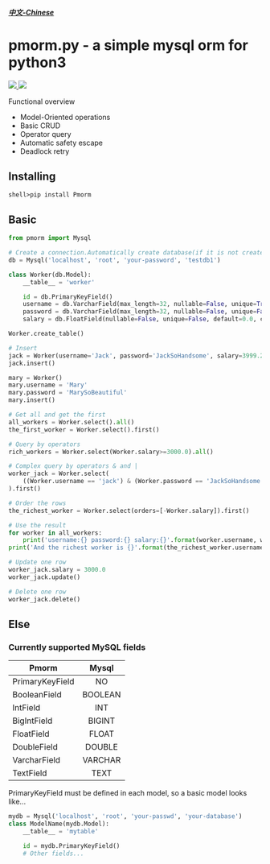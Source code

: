 ##### [中文-Chinese](https://github.com/lwaix/Pmorm/blob/master/README-zh.md "中文-Chinese")

# pmorm.py - a simple mysql orm for python3

<a href="https://github.com/lwaix/Pmorm">
  <img src="https://img.shields.io/badge/python-3.5-red.svg">
</a>

<a href="https://github.com/lwaix/Pmorm/blob/master/LICENSE">
  <img src="https://img.shields.io/badge/license-MIT-green.svg">
</a>

Functional overview

- Model-Oriented operations
- Basic CRUD
- Operator query
- Automatic safety escape
- Deadlock retry

## Installing

```
shell>pip install Pmorm
```

## Basic

```python
from pmorm import Mysql

# Create a connection.Automatically create database(if it is not created)
db = Mysql('localhost', 'root', 'your-password', 'testdb1')

class Worker(db.Model):
    __table__ = 'worker'

    id = db.PrimaryKeyField()
    username = db.VarcharField(max_length=32, nullable=False, unique=True, default=None, comment="Worker's username")
    password = db.VarcharField(max_length=32, nullable=False, unique=False, default=None, comment="Worker's password")
    salary = db.FloatField(nullable=False, unique=False, default=0.0, comment="Worker's monthly salary")

Worker.create_table()

# Insert
jack = Worker(username='Jack', password='JackSoHandsome', salary=3999.2)
jack.insert()

mary = Worker()
mary.username = 'Mary'
mary.password = 'MarySoBeautiful'
mary.insert()

# Get all and get the first
all_workers = Worker.select().all()
the_first_worker = Worker.select().first()

# Query by operators
rich_workers = Worker.select(Worker.salary>=3000.0).all()

# Complex query by operators & and |
worker_jack = Worker.select(
	((Worker.username == 'jack') & (Worker.password == 'JackSoHandsome')) | (Worker.salary=='3999.2')
).first()

# Order the rows
the_richest_worker = Worker.select(orders=[-Worker.salary]).first()

# Use the result
for worker in all_workers:
	print('username:{} password:{} salary:{}'.format(worker.username, worker.password, worker.salary))
print('And the richest worker is {}'.format(the_richest_worker.username))

# Update one row
worker_jack.salary = 3000.0
worker_jack.update()

# Delete one row
worker_jack.delete()
```

## Else

### Currently supported MySQL fields

Pmorm|Mysql
--|:--:
PrimaryKeyField|NO
BooleanField|BOOLEAN
IntField|INT
BigIntField|BIGINT
FloatField|FLOAT
DoubleField|DOUBLE
VarcharField|VARCHAR
TextField|TEXT

PrimaryKeyField must be defined in each model, so a basic model looks like...

```python
mydb = Mysql('localhost', 'root', 'your-passwd', 'your-database')
class ModelName(mydb.Model):
    __table__ = 'mytable'

    id = mydb.PrimaryKeyField()
    # Other fields...
```